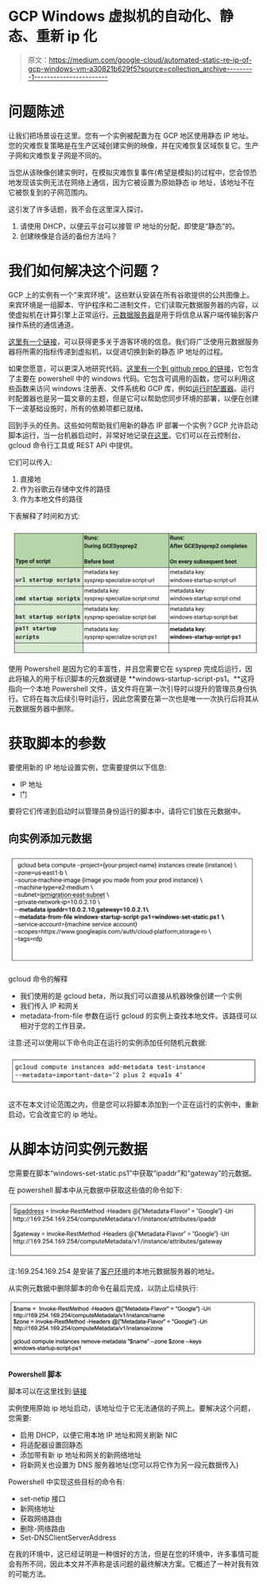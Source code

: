# GCP Windows 虚拟机的自动化、静态、重新 ip 化

> 原文：<https://medium.com/google-cloud/automated-static-re-ip-of-gcp-windows-vm-a30821b629f5?source=collection_archive---------1----------------------->

# 问题陈述

让我们把场景设在这里。您有一个实例被配置为在 GCP 地区使用静态 IP 地址。您的灾难恢复策略是在生产区域创建实例的映像，并在灾难恢复区域恢复它。生产子网和灾难恢复子网是不同的。

当您从该映像创建实例时，在模拟灾难恢复事件(希望是模拟)的过程中，您会惊恐地发现该实例无法在网络上通信，因为它被设置为原始静态 ip 地址，该地址不在它被恢复到的子网范围内。

这引发了许多话题，我不会在这里深入探讨。

1.  请使用 DHCP，以便云平台可以接管 IP 地址的分配，即使是“静态”的。
2.  创建映像是合适的备份方法吗？

# 我们如何解决这个问题？

GCP 上的实例有一个“来宾环境”。这些默认安装在所有谷歌提供的公共图像上。来宾环境是一组脚本、守护程序和二进制文件，它们读取元数据服务器的内容，以使虚拟机在计算引擎上正常运行。[元数据服务器](https://cloud.google.com/compute/docs/storing-retrieving-metadata)是用于将信息从客户端传输到客户操作系统的通信通道。

[这里有一个链接](https://cloud.google.com/compute/docs/images/guest-environment)，可以获得更多关于游客环境的信息。我们将广泛使用元数据服务器将所需的指标传递到虚拟机，以促进切换到新的静态 IP 地址的过程。

如果您愿意，可以更深入地研究代码。[这里有一个到 github repo 的链接](https://github.com/GoogleCloudPlatform/compute-image-windows)，它包含了主要在 powershell 中的 windows 代码。它包含可调用的函数，您可以利用这些函数来访问 windows 注册表、文件系统和 GCP 库，例如[运行时配置器](https://cloud.google.com/deployment-manager/runtime-configurator)。运行时配置器也是另一篇文章的主题，但是它可以帮助您同步环境的部署，以便在创建下一波基础设施时，所有的依赖项都已就绪。

回到手头的任务。这些如何帮助我们用新的静态 IP 部署一个实例？GCP 允许启动脚本运行，当一台机器启动时，非常好地记录[在这里](https://cloud.google.com/compute/docs/startupscript)。它们可以在云控制台、gcloud 命令行工具或 REST API 中提供。

它们可以传入:

1.  直接地
2.  作为谷歌云存储中文件的路径
3.  作为本地文件的路径

下表解释了时间和方式:

![](img/737a8c8861860787baef6f012bf9b068.png)

使用 Powershell 是因为它的丰富性，并且您需要它在 sysprep 完成后运行，因此将输入的用于标识脚本的元数据键是 **windows-startup-script-ps1。**这将指向一个本地 Powershell 文件，该文件将在第一次引导时以提升的管理员身份执行。它将在每次后续引导时运行，因此您需要在第一次也是唯一一次执行后将其从元数据服务器中删除。

# 获取脚本的参数

要使用新的 IP 地址设置实例，您需要提供以下信息:

*   IP 地址
*   门

要将它们传递到启动时以管理员身份运行的脚本中，请将它们放在元数据中。

## 向实例添加元数据

![](img/63a4d40dde134f2effe405cb5a4f2136.png)

gcloud 命令的解释

*   我们使用的是 gcloud beta，所以我们可以直接从机器映像创建一个实例
*   我们传入 IP 和网关
*   metadata-from-file 参数在运行 gcloud 的实例上查找本地文件。该路径可以相对于您的工作目录。

注意:还可以使用以下命令向正在运行的实例添加任何随机元数据:

![](img/01c8f2fba2079040580ee6e9aa5b2d56.png)

这不在本文讨论范围之内，但是您可以将脚本添加到一个正在运行的实例中，重新启动，它会改变它的 ip 地址。

# 从脚本访问实例元数据

您需要在脚本“windows-set-static.ps1”中获取“ipaddr”和“gateway”的元数据。

在 powershell 脚本中从元数据中获取这些值的命令如下:

![](img/92334ae7549d1aafd826238ae5395630.png)

注:169.254.169.254 是安装了[客户环境](https://cloud.google.com/compute/docs/images/guest-environment)的本地元数据服务器的地址。

从实例元数据中删除脚本的命令在最后完成，以防止后续执行:

![](img/a3ece341bf7fa2b74288a82d45c9269e.png)

**Powershell 脚本**

脚本可以在这里找到:[链接](https://github.com/barry-searle/win-crossregion-reip)

实例使用原始 ip 地址启动，该地址位于它无法通信的子网上。要解决这个问题，您需要:

*   启用 DHCP，以便它用本地 IP 地址和网关刷新 NIC
*   将适配器设置回静态
*   添加带有新 ip 地址和网关的新网络地址
*   将新网关也设置为 DNS 服务器地址(您可以将它作为另一段元数据传入)

Powershell 中实现这些目标的命令有:

*   set-netip 接口
*   新网络地址
*   获取网络路由
*   删除-网络路由
*   Set-DNSClientServerAddress

在我的环境中，这已经证明是一种很好的方法，但是在您的环境中，许多事情可能会有所不同，因此本文并不声称是该问题的最终解决方案。它概述了一种对我有效的可能方法。